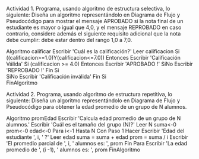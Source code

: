 Actividad 1. Programa, usando algoritmo de estructura selectiva, lo siguiente:
Diseña un algoritmo representándolo en Diagrama de Flujo y Pseudocódigo para mostrar el mensaje APROBADO si la nota final de un estudiante es mayor o igual que 4,0,
y el mensaje REPROBADO en caso contrario, considere además el siguiente requisito adicional que la nota debe cumplir: debe estar dentro del rango 1,0 a 7,0.

Algoritmo calificar
	Escribir 'Cuál es la calificación?'
	Leer calificacion
	Si ((calificacion>=1.0)Y(calificacion<=7.0)) Entonces
		Escribir 'Calificación Válida'
		Si (calificacion >= 4.0) Entonces
			Escribir 'APROBADO !'
		SiNo
			Escribir 'REPROBADO !'
		Fin Si		
	SiNo
		Escribir 'Calificación inválida'
	Fin Si	
FinAlgoritmo




Actividad 2. Programa, usando algoritmo de estructura repetitiva, lo siguiente:
Diseña un algoritmo representándolo en Diagrama de Flujo y Pseudocódigo para obtener la edad promedio de un grupo de N alumnos.

Algoritmo promEdad
	Escribir 'Calcula edad promedio de un grupo de N alumnos.'
	Escribir 'Cuál es el tamaño del grupo (N)?'
	Leer N
	suma<-0
	prom<-0
	edad<-0
	Para i<-1 Hasta N Con Paso 1 Hacer
		Escribir 'Edad del estudiante ', i, ' ?'
		Leer edad
		suma = suma + edad
		prom = suma / i
		Escribir 'El promedio parcial de ', i, ' alumnos es: ', prom
	Fin Para
	Escribir 'La edad promedio de ', (i -1), ' alumnos es: ', prom
FinAlgoritmo
